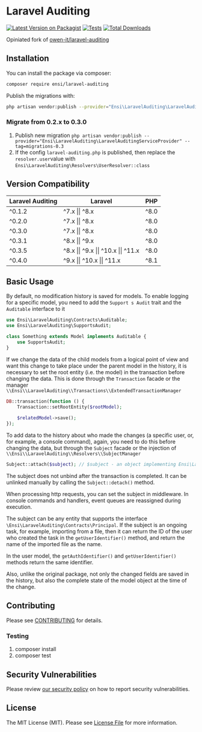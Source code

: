 # Laravel Auditing

[![Latest Version on Packagist](https://img.shields.io/packagist/v/ensi/laravel-auditing.svg?style=flat-square)](https://packagist.org/packages/ensi/laravel-auditing)
[![Tests](https://github.com/ensi-platform/laravel-auditing/actions/workflows/run-tests.yml/badge.svg?branch=master)](https://github.com/ensi-platform/laravel-auditing/actions/workflows/run-tests.yml)
[![Total Downloads](https://img.shields.io/packagist/dt/ensi/laravel-auditing.svg?style=flat-square)](https://packagist.org/packages/ensi/laravel-auditing)

Opiniated fork of [owen-it/laravel-auditing](https://github.com/owen-it/laravel-auditing)

## Installation

You can install the package via composer:

```bash
composer require ensi/laravel-auditing
```

Publish the migrations with:

```bash
php artisan vendor:publish --provider="Ensi\LaravelAuditing\LaravelAuditingServiceProvider"
```

### Migrate from 0.2.x to 0.3.0

1. Publish new migration `php artisan vendor:publish --provider="Ensi\LaravelAuditing\LaravelAuditingServiceProvider" --tag=migrations-0.3`
2. If the config `laravel-auditing.php` is published, then replace the `resolver.user`value with `Ensi\LaravelAuditing\Resolvers\UserResolver::class`

## Version Compatibility

| Laravel Auditing | Laravel                              | PHP  |
|------------------|--------------------------------------|------|
| ^0.1.2           | ^7.x \|\| ^8.x                       | ^8.0 |
| ^0.2.0           | ^7.x \|\| ^8.x                       | ^8.0 |
| ^0.3.0           | ^7.x \|\| ^8.x                       | ^8.0 |
| ^0.3.1           | ^8.x \|\| ^9.x                       | ^8.0 |
| ^0.3.5           | ^8.x \|\| ^9.x \|\| ^10.x \|\| ^11.x | ^8.0 |
| ^0.4.0           | ^9.x \|\| ^10.x \|\| ^11.x           | ^8.1 |

## Basic Usage

By default, no modification history is saved for models.
To enable logging for a specific model, you need to add the `Support s Audit` trait and the `Auditable` interface to it

```php
use Ensi\LaravelAuditing\Contracts\Auditable;
use Ensi\LaravelAuditing\SupportsAudit;

class Something extends Model implements Auditable {
    use SupportsAudit;
}

```

If we change the data of the child models from a logical point of view and want this change to take place under the parent model in the history, it is necessary to set the root entity (i.e. the model) in the transaction before changing the data.
This is done through the `Transaction` facade or the manager `\\Ensi\\LaravelAuditing\\Transactions\\ExtendedTransactionManager`

```php
DB::transaction(function () {
    Transaction::setRootEntity($rootModel);
    
    $relatedModel->save();
});
```

To add data to the history about who made the changes (a specific user, or, for example, a console command), again, you need to do this before changing the data, but through the `Subject` facade or the injection of `\\Ensi\\LaravelAuditing\\Resolvers\\SubjectManager`

```php
Subject::attach($subject); // $subject - an object implementing Ensi\LaravelAuditing\Contracts
```

The subject does not unbind after the transaction is completed.
It can be unlinked manually by calling the `Subject::detach()` method.

When processing http requests, you can set the subject in middleware. In console commands and handlers, event queues are reassigned during execution.

The subject can be any entity that supports the interface `\Ensi\LaravelAuditing\Contracts\Principal`.
If the subject is an ongoing task, for example, importing from a file, then it can return the ID of the user who created the task in the `getUserIdentifier()` method, and return the name of the imported file as the name.

In the user model, the `getAuthIdentifier()` and `getUserIdentifier()` methods return the same identifier.

Also, unlike the original package, not only the changed fields are saved in the history, but also the complete state of the model object at the time of the change.

## Contributing

Please see [CONTRIBUTING](.github/CONTRIBUTING.md) for details.

### Testing

1. composer install
2. composer test

## Security Vulnerabilities

Please review [our security policy](.github/SECURITY.md) on how to report security vulnerabilities.

## License

The MIT License (MIT). Please see [License File](LICENSE.md) for more information.
